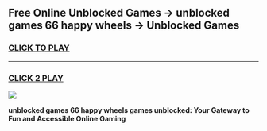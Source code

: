 
## Free Online Unblocked Games → unblocked games 66 happy wheels → Unblocked Games
<h3>
<a href="https://premium.freeplayer.one?title=unblocked_games_66_happy_wheels&ref=21F">CLICK TO PLAY</a></h3>
<hr>

<h3>
<a href="https://premium.freeplayer.one?title=unblocked_games_66_happy_wheels&ref=21F">CLICK 2 PLAY</a>
  
</h3>

<a href="https://premium.freeplayer.one?title=unblocked_games_66_happy_wheels&ref=21F/"><img src="https://clearcache.store/games.png"></a>


**unblocked games 66 happy wheels games unblocked: Your Gateway to Fun and Accessible Online Gaming**
